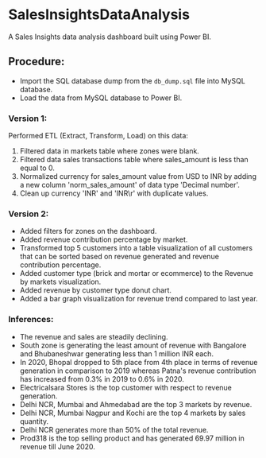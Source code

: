# SalesInsightsDataAnalysis
A Sales Insights data analysis dashboard built using Power BI.

## Procedure:
- Import the SQL database dump from the `db_dump.sql` file into MySQL database.
- Load the data from MySQL database to Power BI.

### Version 1:

Performed ETL (Extract, Transform, Load) on this data:

1) Filtered data in markets table where zones were blank.
2) Filtered data sales transactions table where sales_amount is less than equal to 0.
3) Normalized currency for sales_amount value from USD to INR by adding a new column 'norm_sales_amount' of data type 'Decimal number'.
4) Clean up currency 'INR' and 'INR\r' with duplicate values.



### Version 2:

- Added filters for zones on the dashboard.
- Added revenue contribution percentage by market.
- Transformed top 5 customers into a table visualization of all customers that can be sorted based on revenue generated and revenue contribution percentage.
- Added customer type (brick and mortar or ecommerce) to the Revenue by markets visualization.
- Added revenue by customer type donut chart.
- Added a bar graph visualization for revenue trend compared to last year.


### Inferences:

- The revenue and sales are steadily declining.
- South zone is generating the least amount of revenue with Bangalore and Bhubaneshwar generating less than 1 million INR each.
- In 2020, Bhopal dropped to 5th place from 4th place in terms of revenue generation in comparison to 2019 whereas Patna's revenue contribution has increased from 0.3% in 2019 to 0.6% in 2020.
- Electricalsara Stores is the top customer with respect to revenue generation.
- Delhi NCR, Mumbai and Ahmedabad are the top 3 markets by revenue.
- Delhi NCR, Mumbai Nagpur and Kochi are the top 4 markets by sales quantity.
- Delhi NCR generates more than 50% of the total revenue.
- Prod318 is the top selling product and has generated 69.97 million in revenue till June 2020.

